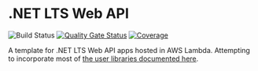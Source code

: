 # .NET LTS Web API

![Build Status](https://github.com/burrt/AwsLambdaDotnetWebApi/actions/workflows/cicd.yml/badge.svg?branch=main)
[![Quality Gate Status](https://sonarcloud.io/api/project_badges/measure?project=burrt_AwsLambdaDotnetWebApi&metric=alert_status)](https://sonarcloud.io/summary/new_code?id=burrt_AwsLambdaDotnetWebApi)
[![Coverage](https://sonarcloud.io/api/project_badges/measure?project=burrt_AwsLambdaDotnetWebApi&metric=coverage)](https://sonarcloud.io/summary/new_code?id=burrt_AwsLambdaDotnetWebApi)

A template for .NET LTS Web API apps hosted in AWS Lambda. Attempting to incorporate most of [the user libraries documented here](https://burrt.github.io/compsci-docs/v1/cs-tools/).

